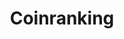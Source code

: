 ---
blog: https://coinranking.com/blog
codehost: https://github.com/coinranking
facebook: https://facebook.com/CoinrankingOfficial
instagram: https://instagram.com/coinrankingofficial
linkedin: https://linkedin.com/company/coinranking
logohandle: coinranking
sort: coinranking
title: Coinranking
twitter: https://x.com/coinranking
website: https://coinranking.com/
---